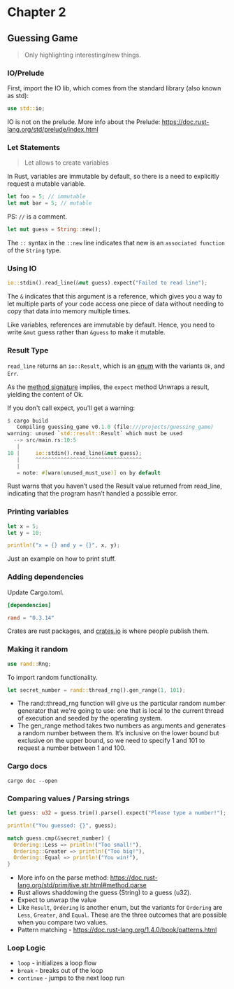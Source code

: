 # Chapter 2

## Guessing Game
> Only highlighting interesting/new things.

### IO/Prelude
First, import the IO lib, which comes from the standard library (also known as std):
```rust
use std::io;
```

IO is not on the prelude. More info about the Prelude: https://doc.rust-lang.org/std/prelude/index.html

### Let Statements
> Let allows to create variables

In Rust, variables are immutable by default, so there is a need to explicitly request a mutable variable.
```rust
let foo = 5; // immutable
let mut bar = 5; // mutable
```

PS: `//` is a comment.

```rust
let mut guess = String::new();
```

The `::` syntax in the `::new` line indicates that new is an `associated function` of the `String` type.

### Using IO

```rust
io::stdin().read_line(&mut guess).expect("Failed to read line");
```

The `&` indicates that this argument is a reference, which gives you a way to let multiple parts of your code access one piece of data without needing to copy that data into memory multiple times.

Like variables, references are immutable by default.  Hence, you need to write `&mut` guess rather than `&guess` to make it mutable.

### Result Type

`read_line` returns an `io::Result`, which is an [enum](https://doc.rust-lang.org/book/ch06-00-enums.html) with the variants `Ok`, and `Err`.

As the [method signature](https://doc.rust-lang.org/std/result/enum.Result.html#method.expect) implies, the `expect` method Unwraps a result, yielding the content of Ok.

If you don't call expect, you'll get a warning:

```rust
$ cargo build
   Compiling guessing_game v0.1.0 (file:///projects/guessing_game)
warning: unused `std::result::Result` which must be used
  --> src/main.rs:10:5
   |
10 |     io::stdin().read_line(&mut guess);
   |     ^^^^^^^^^^^^^^^^^^^^^^^^^^^^^^^^^^
   |
   = note: #[warn(unused_must_use)] on by default
```

Rust warns that you haven’t used the Result value returned from read_line, indicating that the program hasn’t handled a possible error.

### Printing variables

```rust
let x = 5;
let y = 10;

println!("x = {} and y = {}", x, y);
```

Just an example on how to print stuff.

### Adding dependencies

Update Cargo.toml.

```toml
[dependencies]

rand = "0.3.14"
```

Crates are rust packages, and [crates.io](https://crates.io) is where people publish them.

### Making it random

```rust
use rand::Rng;
```

To import random functionality.

```rust
let secret_number = rand::thread_rng().gen_range(1, 101);
```

* The rand::thread_rng function will give us the particular random number generator that we're going to use: one that is local to the current thread of execution and seeded by the operating system.
*  The gen_range method takes two numbers as arguments and generates a random number between them. It’s inclusive on the lower bound but exclusive on the upper bound, so we need to specify 1 and 101 to request a number between 1 and 100.

### Cargo docs

```shell
cargo doc --open
```

### Comparing values / Parsing strings

```rust
let guess: u32 = guess.trim().parse().expect("Please type a number!");

println!("You guessed: {}", guess);

match guess.cmp(&secret_number) {
  Ordering::Less => println!("Too small!"),
  Ordering::Greater => println!("Too big!"),
  Ordering::Equal => println!("You win!"),
}
```

* More info on the parse method: https://doc.rust-lang.org/std/primitive.str.html#method.parse
* Rust allows shaddowing the guess (String) to a guess (u32).
* Expect to unwrap the value
* Like `Result`, `Ordering` is another enum, but the variants for `Ordering` are `Less`, `Greater`, and `Equal`. These are the three outcomes that are possible when you compare two values.
* Pattern matching - https://doc.rust-lang.org/1.4.0/book/patterns.html

### Loop Logic

* `loop` - initializes a loop flow
* `break` - breaks out of the loop
* `continue` - jumps to the next loop run
